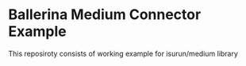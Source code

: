 # Ballerina Medium Connector Example

This reposiroty consists of working example for isurun/medium library